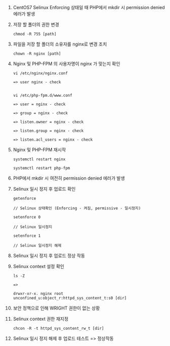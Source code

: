 1. CentOS7 Selinux Enforcing 상태일 때 PHP에서 mkdir 시 permission denied 에러가 발생

2. 저장 할 폴더의 권한 변경

    ```
    chmod -R 755 [path]
    ```

3. 파일을 저장 할 폴더의 소유자를 nginx로 변경 조치

    ```
    chown -R nginx [path]
    ```

4. Nginx 및 PHP-FPM 의 사용자명이 nginx 가 맞는지 확인

    ```
    vi /etc/nginx/nginx.conf

    => user nginx - check


    vi /etc/php-fpm.d/www.conf

    => user = nginx - check
    
    => group = nginx - check
    
    => listen.owner = nginx - check
    
    => listen.group = nginx - check
    
    => listen.acl_users = nginx - check
    ```

5. Nginx 및 PHP-FPM 재시작

    ```
    systemctl restart nginx

    systemctl restart php-fpm
    ```

6. PHP에서 mkdir 시 여전히 permission denied 에러가 발생

7. Selinux 일시 정지 후 업로드 확인

    ```
    getenforce

    // Selinux 상태확인 (Enforcing - 켜짐, permissive - 일시정지)

    setenforce 0

    // Selinux 일시정지
    
    setenforce 1

    // Selinux 일시정지 해제
    ```

8. Selinux 일시 정지 후 업로드 정상 작동

9. Selinux context 설정 확인

    ```
    ls -Z

    =>

    drwxr-xr-x. nginx root  unconfined_u:object_r:httpd_sys_content_t:s0 [dir]

    ```

10. 보안 정책으로 인해 WRIGHT 권한이 없는 상황

11. Selinux context 권한 재지정

    ```
    chcon -R -t httpd_sys_content_rw_t [dir]
    ```

12. Selinux 일시 정지 해제 후 업로드 테스트 => 정상작동